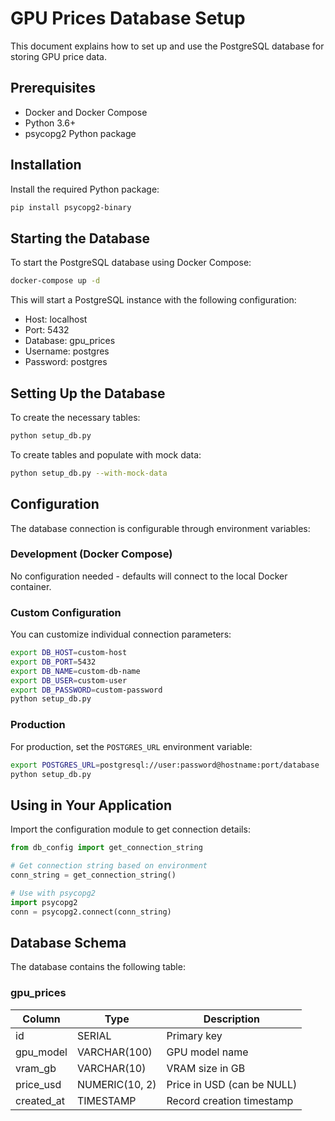 # GPU Prices Database Setup

This document explains how to set up and use the PostgreSQL database for storing GPU price data.

## Prerequisites

- Docker and Docker Compose
- Python 3.6+
- psycopg2 Python package

## Installation

Install the required Python package:

```bash
pip install psycopg2-binary
```

## Starting the Database

To start the PostgreSQL database using Docker Compose:

```bash
docker-compose up -d
```

This will start a PostgreSQL instance with the following configuration:
- Host: localhost
- Port: 5432
- Database: gpu_prices
- Username: postgres
- Password: postgres

## Setting Up the Database

To create the necessary tables:

```bash
python setup_db.py
```

To create tables and populate with mock data:

```bash
python setup_db.py --with-mock-data
```

## Configuration

The database connection is configurable through environment variables:

### Development (Docker Compose)

No configuration needed - defaults will connect to the local Docker container.

### Custom Configuration

You can customize individual connection parameters:

```bash
export DB_HOST=custom-host
export DB_PORT=5432
export DB_NAME=custom-db-name
export DB_USER=custom-user
export DB_PASSWORD=custom-password
python setup_db.py
```

### Production

For production, set the `POSTGRES_URL` environment variable:

```bash
export POSTGRES_URL=postgresql://user:password@hostname:port/database
python setup_db.py
```

## Using in Your Application

Import the configuration module to get connection details:

```python
from db_config import get_connection_string

# Get connection string based on environment
conn_string = get_connection_string()

# Use with psycopg2
import psycopg2
conn = psycopg2.connect(conn_string)
```

## Database Schema

The database contains the following table:

### gpu_prices

| Column      | Type           | Description                    |
|-------------|----------------|--------------------------------|
| id          | SERIAL         | Primary key                    |
| gpu_model   | VARCHAR(100)   | GPU model name                 |
| vram_gb     | VARCHAR(10)    | VRAM size in GB                |
| price_usd   | NUMERIC(10, 2) | Price in USD (can be NULL)     |
| created_at  | TIMESTAMP      | Record creation timestamp      |